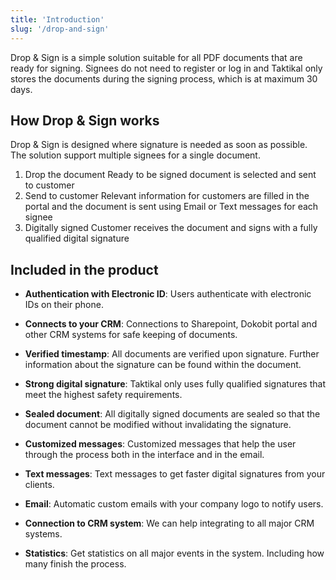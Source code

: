```yaml
---
title: 'Introduction'
slug: '/drop-and-sign'
---
```


Drop & Sign is a simple solution suitable for all PDF documents that are ready
for signing. Signees do not need to register or log in and Taktikal only stores
the documents during the signing process, which is at maximum 30 days.

## How Drop & Sign works

Drop & Sign is designed where signature is needed as soon as possible. The
solution support multiple signees for a single document.

1. Drop the document Ready to be signed document is selected and sent to
   customer
2. Send to customer Relevant information for customers are filled in the portal
   and the document is sent using Email or Text messages for each signee
3. Digitally signed Customer receives the document and signs with a fully
   qualified digital signature

## Included in the product

- <b>Authentication with Electronic ID</b>: Users authenticate with electronic
  IDs on their phone.

- <b>Connects to your CRM</b>: Connections to Sharepoint, Dokobit portal and
  other CRM systems for safe keeping of documents.

- <b>Verified timestamp</b>: All documents are verified upon signature. Further
  information about the signature can be found within the document.

- <b>Strong digital signature</b>: Taktikal only uses fully qualified signatures
  that meet the highest safety requirements.

- <b>Sealed document</b>: All digitally signed documents are sealed so that the
  document cannot be modified without invalidating the signature.

- <b>Customized messages</b>: Customized messages that help the user through the
  process both in the interface and in the email.

- <b>Text messages</b>: Text messages to get faster digital signatures from your
  clients.

- <b>Email</b>: Automatic custom emails with your company logo to notify users.

- <b>Connection to CRM system</b>: We can help integrating to all major CRM
  systems.

- <b>Statistics</b>: Get statistics on all major events in the system. Including
  how many finish the process.

